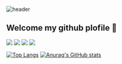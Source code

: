 
![header](https://capsule-render.vercel.app/api?type=waving&color=9FC93C&height=200&section=header&text=🍀HEEJIN🍀&fontColor=ffffff&fontSize=70&animation=fadeIn&fontAlignY=40)


## Welcome my github plofile 👋

<!--
**h2j1n/h2j1n** is a ✨ _special_ ✨ repository because its `README.md` (this file) appears on your GitHub profile.

Here are some ideas to get you started:

- 🔭 I’m currently working on ...
- 🌱 I’m currently learning ...
- 👯 I’m looking to collaborate on ...
- 🤔 I’m looking for help with ...
- 💬 Ask me about ...
- 📫 How to reach me: ...
- 😄 Pronouns: ...
- ⚡ Fun fact: ...
-->

<img src="https://img.shields.io/badge/Java-FC4C02?style=for-the-badge&logo=java&logoColor=white">

<img src="https://img.shields.io/badge/MySQL-4479A1?style=for-the-badge&logo=MySQL&logoColor=white">

<img src="https://img.shields.io/badge/Oracle-F80000?style=for-the-badge&logo=Oracle&logoColor=white">

<img src="https://img.shields.io/badge/Eclipse-2C2255?style=for-the-badge&logo=Eclipse%20IDE&logoColor=white">

[![Top Langs](https://github-readme-stats.vercel.app/api/top-langs/?username=h2j1n)](https://github.com/anuraghazra/github-readme-stats)
[![Anurag's GitHub stats](https://github-readme-stats.vercel.app/api?username=h2j1n)](https://github.com/anuraghazra/github-readme-stats)
